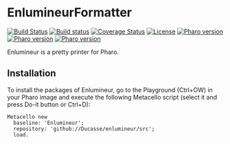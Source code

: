 # EnlumineurFormatter

[![Build Status](https://travis-ci.org/Ducasse/enlumineur.svg?branch=master)](https://travis-ci.org/Ducasse/enlumineur)
[![Build status](https://ci.appveyor.com/api/projects/status/1dugaws6dlc20lts?svg=true)](https://ci.appveyor.com/project/Ducasse/enlumineur)
[![Coverage Status](https://coveralls.io/repos/github/Ducasse/enlumineur/badge.svg?branch=master)](https://coveralls.io/github/Ducasse/enlumineur?branch=master)
[![License](https://img.shields.io/badge/license-MIT-blue.svg)](https://raw.githubusercontent.com/Ducasse/enlumineur/master/LICENSE)
[![Pharo version](https://img.shields.io/badge/Pharo-6.1-%23aac9ff.svg)](https://pharo.org/download)
[![Pharo version](https://img.shields.io/badge/Pharo-7.0-%23aac9ff.svg)](https://pharo.org/download)
[![Pharo version](https://img.shields.io/badge/Pharo-8.0-%23aac9ff.svg)](https://pharo.org/download)

Enlumineur is a pretty printer for Pharo.

## Installation

To install the packages of Enlumineur, go to the Playground (Ctrl+OW) in your Pharo image and execute the following Metacello script (select it and press Do-it button or Ctrl+D):

```Smalltalk
Metacello new
  baseline: 'Enlumineur';
  repository: 'github://Ducasse/enlumineur/src';
  load.
```
